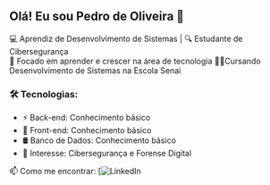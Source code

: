 ## Olá! Eu sou Pedro de Oliveira 👋

💻 Aprendiz de Desenvolvimento de Sistemas  | 🔍 Estudante de Cibersegurança  
🎯 Focado em aprender e crescer na área de tecnologia
🧑‍🎓Cursando Desenvolvimento de Sistemas na Escola Senai

### 🛠️ Tecnologias:
- ⚡ Back-end: Conhecimento básico
- 🎨 Front-end: Conhecimento básico
- 🛢️ Banco de Dados: Conhecimento básico
- 🔐 Interesse: Cibersegurança e Forense Digital

📫 Como me encontrar:
[![LinkedIn](https://www.linkedin.com/in/pedro-oliveira-2a6b9a348/)
